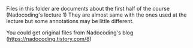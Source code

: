 Files in this folder are documents about the first half of the course (Nadocoding's lecture 1)
They are almost same with the ones used at the lecture but some annotations may be little different.

You could get original files from Nadocoding's blog (https://nadocoding.tistory.com/8)
